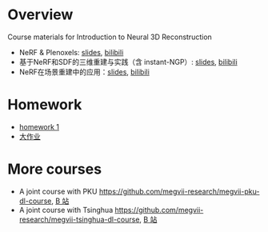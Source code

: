 # Overview
Course materials for Introduction to Neural 3D Reconstruction
* NeRF & Plenoxels: [slides](https://github.com/megvii-research/introduction-neural-3d-reconstruction/blob/8037dc530541cc4bdccec1ae2783e0100c02eeb9/cv-master-nerual-3d-lecture-1.pdf), [bilibili](https://www.bilibili.com/video/BV1Jt4y1x7PJ)
* 基于NeRF和SDF的三维重建与实践（含 instant-NGP）: [slides](https://github.com/megvii-research/introduction-neural-3d-reconstruction/blob/8037dc530541cc4bdccec1ae2783e0100c02eeb9/cv-master-neural-3d-lecture-2.pdf), [bilibili](https://www.bilibili.com/video/BV1Jt4y1x7PJ?p=2)
* NeRF在场景重建中的应用：[slides](https://github.com/megvii-research/introduction-neural-3d-reconstruction/blob/main/cv-master-neural-3d-lecture-3.pdf), [bilibili](https://www.bilibili.com/video/BV1Jt4y1x7PJ?p=3)

# Homework
* [homework 1](https://github.com/megvii-research/introduction-neural-3d-reconstruction/blob/main/homework_1.md)
* [大作业](https://github.com/megvii-research/cv-master-ex)

# More courses
* A joint course with PKU https://github.com/megvii-research/megvii-pku-dl-course, [B 站](https://www.bilibili.com/video/BV1E7411t7ay)
* A joint course with Tsinghua https://github.com/megvii-research/megvii-tsinghua-dl-course, [B 站](https://www.bilibili.com/video/BV1rV411a7xF)
